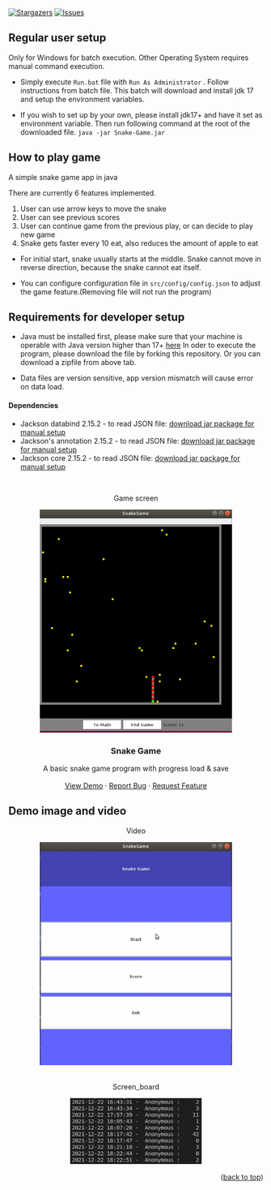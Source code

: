 <!-- PROJECT SHIELDS -->
<!--
*** I'm using markdown "reference style" links for readability.
*** Reference links are enclosed in brackets [ ] instead of parentheses ( ).
*** See the bottom of this document for the declaration of the reference variables
*** for contributors-url, forks-url, etc. This is an optional, concise syntax you may use.
*** https://www.markdownguide.org/basic-syntax/#reference-style-links
-->

[![Stargazers][stars-shield]][stars-url]
[![Issues][issues-shield]][issues-url]

## Regular user setup

Only for Windows for batch execution. Other Operating System requires manual command execution.

- Simply execute `Run.bat` file with `Run As Administrator` .
Follow instructions from batch file. This batch will download and install jdk 17 and setup the environment variables.


- If you wish to set up by your own, please install jdk17+ and have it set as environment variable. Then run following command at the root of the downloaded file.
`java -jar Snake-Game.jar`

## How to play game

A simple snake game app in java

There are currently 6 features implemented.

1. User can use arrow keys to move the snake
2. User can see previous scores
3. User can continue game from the previous play, or can decide to play new game
4. Snake gets faster every 10 eat, also reduces the amount of apple to eat

- For initial start, snake usually starts at the middle.
Snake cannot move in reverse direction, because the snake cannot eat itself.

- You can configure configuration file in `src/config/config.json` to adjust the game feature.(Removing file will not run the program)

## Requirements for developer setup

- Java must be installed first, please make sure that your machine is operable with Java version higher than 17+ [here](https://www.java.com/en/)
  In oder to execute the program, please download the file by forking this repository. Or you can download a zipfile from above tab.

- Data files are version sensitive, app version mismatch will cause error on data load.

#### Dependencies
- Jackson databind 2.15.2 - to read JSON file: [download jar package for manual setup](https://mvnrepository.com/artifact/com.fasterxml.jackson.core/jackson-databind/2.15.2)
- Jackson's annotation 2.15.2 - to read JSON file: [download jar package for manual setup](https://mvnrepository.com/artifact/com.fasterxml.jackson.core/jackson-annotations/2.15.2)
- Jackson core 2.15.2 - to read JSON file: [download jar package for manual setup](https://mvnrepository.com/artifact/com.fasterxml.jackson.core/jackson-core/2.15.2)


<!-- PROJECT LOGO -->
<br />
<div align="center">
  <p>Game screen</p>
  <a href="https://github.com/MarcoBackman/Snake-Game">
    <img src="img/game_screen.png" alt="game_screen" width="380" height="440">
  </a>

<h3 align="center">Snake Game</h3>

  <p align="center">
    A basic snake game program with progress load & save
    <br />
    <br />
    <a href="https://github.com/MarcoBackman/Snake-Game/#demo-videos">View Demo</a>
    ·
    <a href="https://github.com/MarcoBackman/Snake-Game/issues">Report Bug</a>
    ·
    <a href="https://github.com/MarcoBackman/Snake-Game/issues">Request Feature</a>
  </p>
</div>

## Demo image and video

<div align="center">
  <p>Video</p>
  <a href="https://github.com/MarcoBackman/Snake-Game">
    <img src="img/demo.gif" alt="main_menu" width="380" height="440">
  </a>

  </br>
  </br>

  <p>Screen_board</p>
  <a href="https://github.com/MarcoBackman/Snake-Game">
    <img src="img/score_board.png" alt="screen_board" width="260" height="130">
  </a>

</div>

<p align="right">(<a href="#top">back to top</a>)</p>


<!-- MARKDOWN LINKS & IMAGES -->
<!-- https://www.markdownguide.org/basic-syntax/#reference-style-links -->
[forks-shield]: https://img.shields.io/github/forks/MarcoBackman/Snake-Game.svg?style=for-the-badge
[forks-url]: https://github.com/MarcoBackman/Snake-Game/network/members
[stars-shield]: https://img.shields.io/github/stars/MarcoBackman/Snake-Game.svg?style=for-the-badge
[stars-url]: https://github.com/MarcoBackman/Snake-Game/stargazers
[issues-shield]: https://img.shields.io/github/issues/MarcoBackman/Snake-Game.svg?style=for-the-badge
[issues-url]: https://github.com/MarcoBackman/Snake-Game/issues
